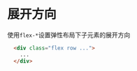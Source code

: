 # 展开方向

使用`flex-*`设置弹性布局下子元素的展开方向

<script setup>
  const arrayDirection = [
    'row',
    'row-reverse',
    'col',
    'col-reverse'
  ]
</script>

<Example>
  <template v-for="item in arrayDirection">
    <div :class="item" class="flex gap-3 mt-3" >
      <div v-for="index in 3" class="bg-primary w-full h-16">
        <div class="mt-5 text-canvas text-center">{{index}}</div>
      </div>
    </div>
    <div class="text-center">{{item}}</div>
  </template>
</Example>

```html
  <div class="flex row ...">
    ...
  </div>
```
